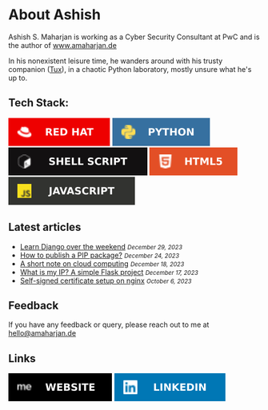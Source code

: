 # About Ashish

Ashish S. Maharjan is working as a Cyber Security Consultant at PwC and is the author of www.amaharjan.de

In his nonexistent leisure time, he wanders around with his trusty companion ([Tux](https://en.wikipedia.org/wiki/Tux_(mascot))), in a chaotic Python laboratory, mostly unsure what he's up to.

## Tech Stack:
<!-- ref https://ileriayo.github.io/markdown-badges/ -->
![RHEL](img/redhat.svg) ![Python](img/python.svg) ![Shell Script](img/shellscript.svg) ![HTML5](img/html5.svg) ![JavaScript](img/javascript.svg)

## Latest articles
- [Learn Django over the weekend](https://amaharjan.de/learn-django-over-the-weekend/) <small><i>December 29, 2023</i></small>
- [How to publish a PIP package?](https://amaharjan.de/how-to-publish-a-pip-package/) <small><i>December 24, 2023</i></small>
- [A short note on cloud computing](https://amaharjan.de/a-short-note-on-cloud-computing/) <small><i>December 18, 2023</i></small>
- [What is my IP? A simple Flask project](https://amaharjan.de/what-is-my-ip-a-simple-flask-project/) <small><i>December 17, 2023</i></small>
- [Self-signed certificate setup on nginx](https://amaharjan.de/self-signed-certificate-setup-on-nginx/) <small><i>October 6, 2023</i></small>

## Feedback
If you have any feedback or query, please reach out to me at hello@amaharjan.de

## Links
[![Website](img/website.svg)](https://www.amaharjan.de)
[![Linkedin](img/linkendin.svg)](https://www.linkedin.com/in/ashishsinghmaharjan/)